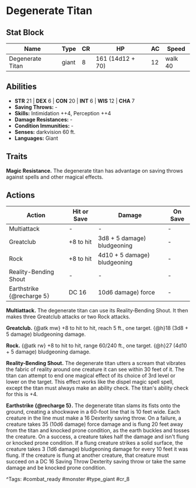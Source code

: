 # Degenerate Titan

## Stat Block

| Name | Type | CR | HP | AC | Speed |
|------|------|----|----|----|-------|
| Degenerate Titan | giant | 8 | 161 (14d12 + 70) | 12 | walk 40 |

## Abilities

- **STR** 21 | **DEX** 6 | **CON** 20 | **INT** 6 | **WIS** 12 | **CHA** 7
- **Saving Throws:** -  
- **Skills:** Intimidation ++4, Perception ++4  
- **Damage Resistances:** -  
- **Condition Immunities:** -  
- **Senses:** darkvision 60 ft.  
- **Languages:** Giant

## Traits

**Magic Resistance.** The degenerate titan has advantage on saving throws against spells and other magical effects.


## Actions

| Action | Hit or Save | Damage | On Save |
|--------|--------------|--------|----------|
| Multiattack | - | - | - |
| Greatclub | +8 to hit | 3d8 + 5 damage) bludgeoning | - |
| Rock | +8 to hit | 4d10 + 5 damage) bludgeoning | - |
| Reality-Bending Shout | - | - | - |
| Earthstrike {@recharge 5} | DC 16 | 10d6 damage) force | - |

**Multiattack.** The degenerate titan can use its Reality‑Bending Shout. It then makes three Greatclub attacks or two Rock attacks.

**Greatclub.** {@atk mw} +8 to hit to hit, reach 5 ft., one target. {@h}18 (3d8 + 5 damage) bludgeoning damage.

**Rock.** {@atk rw} +8 to hit to hit, range 60/240 ft., one target. {@h}27 (4d10 + 5 damage) bludgeoning damage.

**Reality-Bending Shout.** The degenerate titan utters a scream that vibrates the fabric of reality around one creature it can see within 30 feet of it. The titan can attempt to end one magical effect of its choice of 3rd level or lower on the target. This effect works like the dispel magic spell spell, except the titan must always make an ability check. The titan's ability check for this is +4.

**Earthstrike {@recharge 5}.** The degenerate titan slams its fists onto the ground, creating a shockwave in a 60-foot line that is 10 feet wide. Each creature in the line must make a 16 Dexterity saving throw. On a failure, a creature takes 35 (10d6 damage) force damage and is flung 20 feet away from the titan and knocked prone condition, as the earth buckles and tosses the creature. On a success, a creature takes half the damage and isn't flung or knocked prone condition. If a flung creature strikes a solid surface, the creature takes 3 (1d6 damage) bludgeoning damage for every 10 feet it was flung. If the creature is flung at another creature, that creature must succeed on a DC 16 Saving Throw Dexterity saving throw or take the same damage and be knocked prone condition.


^Tags: #combat_ready #monster #type_giant #cr_8